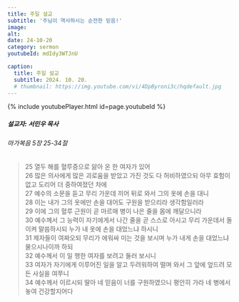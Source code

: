 ```yaml
---
title: 주일 설교
subtitle: '주님이 역사하시는 순전한 믿음!'
image: 
alt:
date: 24-10-20
category: sermon
youtubeId: mdIdy3WTJnU

caption:
  title: 주일 설교
  subtitle: 2024. 10. 20.
  # thumbnail: https://img.youtube.com/vi/4DpByroni3c/hqdefault.jpg
---
```

{% include youtubePlayer.html id=page.youtubeId %}

##### 설교자: 서민우 목사

###### 마가복음 5장 25-34절

> 25 열두 해를 혈루증으로 앓아 온 한 여자가 있어  
> 26 많은 의사에게 많은 괴로움을 받았고 가진 것도 다 허비하였으되 아무 효험이 없고 도리어 더 중하여졌던 차에  
> 27 예수의 소문을 듣고 무리 가운데 끼어 뒤로 와서 그의 옷에 손을 대니  
> 28 이는 내가 그의 옷에만 손을 대어도 구원을 받으리라 생각함일러라  
> 29 이에 그의 혈루 근원이 곧 마르매 병이 나은 줄을 몸에 깨달으니라  
> 30 예수께서 그 능력이 자기에게서 나간 줄을 곧 스스로 아시고 무리 가운데서 돌이켜 말씀하시되 누가 내 옷에 손을 대었느냐 하시니  
> 31 제자들이 여짜오되 무리가 에워싸 미는 것을 보시며 누가 내게 손을 대었느냐 물으시나이까 하되  
> 32 예수께서 이 일 행한 여자를 보려고 둘러 보시니  
> 33 여자가 자기에게 이루어진 일을 알고 두려워하여 떨며 와서 그 앞에 엎드려 모든 사실을 여쭈니  
> 34 예수께서 이르시되 딸아 네 믿음이 너를 구원하였으니 평안히 가라 네 병에서 놓여 건강할지어다  
